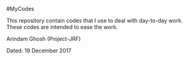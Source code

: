 #MyCodes

This repository contain codes that I use to deal with day-to-day work. These codes are intended to ease the work.



Arindam Ghosh (Project-JRF)

Dated: 19 December 2017
